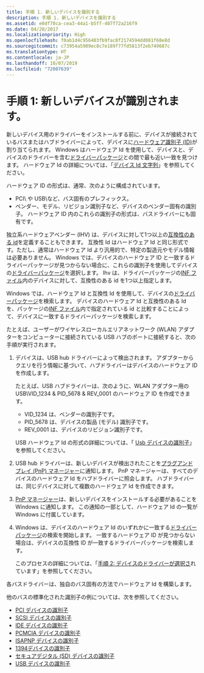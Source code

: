 ```yaml
---
title: 手順 1. 新しいデバイスを識別する
description: 手順 1. 新しいデバイスを識別する
ms.assetid: e0df70ca-cea3-44a1-b5ff-407f72a216f9
ms.date: 04/20/2017
ms.localizationpriority: High
ms.openlocfilehash: f0ab1d4c956403fb9fac8f2174594dd081f68e8d
ms.sourcegitcommit: c73954a5909ec8c7e189f77fd5813f2eb749687c
ms.translationtype: HT
ms.contentlocale: ja-JP
ms.lasthandoff: 10/07/2019
ms.locfileid: "72007639"
---
```

# <a name="step-1-the-new-device-is-identified"></a>手順 1: 新しいデバイスが識別されます。


新しいデバイス用のドライバーをインストールする前に、デバイスが接続されているバスまたはハブドライバーによって、デバイスに[ハードウェア識別子 (ID)](hardware-ids.md)が割り当てられます。 Windows はハードウェア Id を使用して、デバイスと、デバイスのドライバーを含む[ドライバーパッケージ](driver-packages.md)との間で最も近い一致を見つけます。 ハードウェア Id の詳細については、「[デバイス Id 文字列](device-identification-strings.md)」を参照してください。

ハードウェア ID の形式は、通常、次のように構成されています。

-   PCI\\ や USB\\など、バス固有のプレフィックス。
-   ベンダー、モデル、リビジョン識別子など、デバイスのベンダー固有の識別子。 ハードウェア ID 内のこれらの識別子の形式は、バスドライバーにも固有です。

独立系ハードウェアベンダー (IHV) は、デバイスに対して1つ以上の[互換性のある id](compatible-ids.md)を定義することもできます。 互換性 Id はハードウェア Id と同じ形式です。ただし、通常はハードウェア Id より汎用的で、特定の製造元やモデル情報は必要ありません。 Windows では、デバイスのハードウェア ID と一致するドライバーパッケージが見つからない場合に、これらの識別子を使用してデバイスの[ドライバーパッケージ](driver-packages.md)を選択します。 Ihv は、ドライバーパッケージの[INF ファイル](overview-of-inf-files.md)内のデバイスに対して、互換性のある id を1つ以上指定します。

Windows では、ハードウェア Id と互換性 Id を使用して、デバイスの[ドライバーパッケージ](driver-packages.md)を検索します。 デバイスのハードウェア Id と互換性のある Id を、パッケージの[INF ファイル](overview-of-inf-files.md)内で指定されている id と比較することによって、デバイスに一致するドライバーパッケージを検索します。

たとえば、ユーザーがワイヤレスローカルエリアネットワーク (WLAN) アダプターをコンピューターに接続されている USB ハブのポートに接続すると、次の手順が実行されます。

1.  デバイスは、USB hub ドライバーによって検出されます。 アダプターからクエリを行う情報に基づいて、ハブドライバーはデバイスのハードウェア ID を作成します。

    たとえば、USB ハブドライバーは、次のように、WLAN アダプター用の USB\\VID_1234 & PID_5678 & REV_0001 のハードウェア ID を作成できます。

    -   VID_1234 は、ベンダーの識別子です。
    -   PID_5678 は、デバイスの製品 (モデル) 識別子です。
    -   REV_0001 は、デバイスのリビジョン識別子です。

    USB ハードウェア Id の形式の詳細については、「 [Usb デバイスの識別子](identifiers-for-usb-devices.md)」を参照してください。

2.  USB hub ドライバーは、新しいデバイスが検出されたことを[プラグアンドプレイ (PnP) マネージャー](pnp-manager.md)に通知します。 PnP マネージャーは、すべてのデバイスのハードウェア Id をハブドライバーに照会します。 ハブドライバーは、同じデバイスに対して複数のハードウェア Id を作成できます。

3.  [PnP マネージャー](pnp-manager.md)は、新しいデバイスをインストールする必要があることを Windows に通知します。 この通知の一部として、ハードウェア Id の一覧が Windows に付属しています。

4.  Windows は、デバイスのハードウェア Id のいずれかに一致する[ドライバーパッケージ](driver-packages.md)の検索を開始します。 一致するハードウェア ID が見つからない場合は、デバイスの互換性 ID が一致するドライバーパッケージを検索します。

    このプロセスの詳細については、「[手順 2: デバイスのドライバーが選択さ](step-2--a-driver-for-the-device-is-selected.md)れています」を参照してください。

各バスドライバーは、独自のバス固有の方法でハードウェア Id を構築します。

他のバスの標準化された識別子の例については、次を参照してください。

*  [PCI デバイスの識別子](identifiers-for-pci-devices.md)
*  [SCSI デバイスの識別子](identifiers-for-scsi-devices.md)
*  [IDE デバイスの識別子](identifiers-for-ide-devices.md)
*  [PCMCIA デバイスの識別子](identifiers-for-pcmcia-devices.md)
*  [ISAPNP デバイスの識別子](identifiers-for-isapnp-devices.md)
*  [1394デバイスの識別子](identifiers-for-1394-devices.md)
*  [セキュアデジタル (SD) デバイスの識別子](identifiers-for-secure-digital--sd--devices.md)
*  [USB デバイスの識別子](identifiers-for-usb-devices.md)


 





